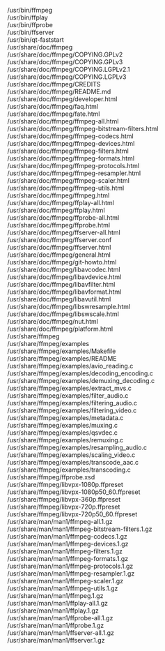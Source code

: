 /usr/bin/ffmpeg  
/usr/bin/ffplay  
/usr/bin/ffprobe  
/usr/bin/ffserver  
/usr/bin/qt-faststart  
/usr/share/doc/ffmpeg  
/usr/share/doc/ffmpeg/COPYING.GPLv2  
/usr/share/doc/ffmpeg/COPYING.GPLv3  
/usr/share/doc/ffmpeg/COPYING.LGPLv2.1  
/usr/share/doc/ffmpeg/COPYING.LGPLv3  
/usr/share/doc/ffmpeg/CREDITS  
/usr/share/doc/ffmpeg/README.md  
/usr/share/doc/ffmpeg/developer.html  
/usr/share/doc/ffmpeg/faq.html  
/usr/share/doc/ffmpeg/fate.html  
/usr/share/doc/ffmpeg/ffmpeg-all.html  
/usr/share/doc/ffmpeg/ffmpeg-bitstream-filters.html  
/usr/share/doc/ffmpeg/ffmpeg-codecs.html  
/usr/share/doc/ffmpeg/ffmpeg-devices.html  
/usr/share/doc/ffmpeg/ffmpeg-filters.html  
/usr/share/doc/ffmpeg/ffmpeg-formats.html  
/usr/share/doc/ffmpeg/ffmpeg-protocols.html  
/usr/share/doc/ffmpeg/ffmpeg-resampler.html  
/usr/share/doc/ffmpeg/ffmpeg-scaler.html  
/usr/share/doc/ffmpeg/ffmpeg-utils.html  
/usr/share/doc/ffmpeg/ffmpeg.html  
/usr/share/doc/ffmpeg/ffplay-all.html  
/usr/share/doc/ffmpeg/ffplay.html  
/usr/share/doc/ffmpeg/ffprobe-all.html  
/usr/share/doc/ffmpeg/ffprobe.html  
/usr/share/doc/ffmpeg/ffserver-all.html  
/usr/share/doc/ffmpeg/ffserver.conf  
/usr/share/doc/ffmpeg/ffserver.html  
/usr/share/doc/ffmpeg/general.html  
/usr/share/doc/ffmpeg/git-howto.html  
/usr/share/doc/ffmpeg/libavcodec.html  
/usr/share/doc/ffmpeg/libavdevice.html  
/usr/share/doc/ffmpeg/libavfilter.html  
/usr/share/doc/ffmpeg/libavformat.html  
/usr/share/doc/ffmpeg/libavutil.html  
/usr/share/doc/ffmpeg/libswresample.html  
/usr/share/doc/ffmpeg/libswscale.html  
/usr/share/doc/ffmpeg/nut.html  
/usr/share/doc/ffmpeg/platform.html  
/usr/share/ffmpeg  
/usr/share/ffmpeg/examples  
/usr/share/ffmpeg/examples/Makefile  
/usr/share/ffmpeg/examples/README  
/usr/share/ffmpeg/examples/avio\_reading.c  
/usr/share/ffmpeg/examples/decoding\_encoding.c  
/usr/share/ffmpeg/examples/demuxing\_decoding.c  
/usr/share/ffmpeg/examples/extract\_mvs.c  
/usr/share/ffmpeg/examples/filter\_audio.c  
/usr/share/ffmpeg/examples/filtering\_audio.c  
/usr/share/ffmpeg/examples/filtering\_video.c  
/usr/share/ffmpeg/examples/metadata.c  
/usr/share/ffmpeg/examples/muxing.c  
/usr/share/ffmpeg/examples/qsvdec.c  
/usr/share/ffmpeg/examples/remuxing.c  
/usr/share/ffmpeg/examples/resampling\_audio.c  
/usr/share/ffmpeg/examples/scaling\_video.c  
/usr/share/ffmpeg/examples/transcode\_aac.c  
/usr/share/ffmpeg/examples/transcoding.c  
/usr/share/ffmpeg/ffprobe.xsd  
/usr/share/ffmpeg/libvpx-1080p.ffpreset  
/usr/share/ffmpeg/libvpx-1080p50\_60.ffpreset  
/usr/share/ffmpeg/libvpx-360p.ffpreset  
/usr/share/ffmpeg/libvpx-720p.ffpreset  
/usr/share/ffmpeg/libvpx-720p50\_60.ffpreset  
/usr/share/man/man1/ffmpeg-all.1.gz  
/usr/share/man/man1/ffmpeg-bitstream-filters.1.gz  
/usr/share/man/man1/ffmpeg-codecs.1.gz  
/usr/share/man/man1/ffmpeg-devices.1.gz  
/usr/share/man/man1/ffmpeg-filters.1.gz  
/usr/share/man/man1/ffmpeg-formats.1.gz  
/usr/share/man/man1/ffmpeg-protocols.1.gz  
/usr/share/man/man1/ffmpeg-resampler.1.gz  
/usr/share/man/man1/ffmpeg-scaler.1.gz  
/usr/share/man/man1/ffmpeg-utils.1.gz  
/usr/share/man/man1/ffmpeg.1.gz  
/usr/share/man/man1/ffplay-all.1.gz  
/usr/share/man/man1/ffplay.1.gz  
/usr/share/man/man1/ffprobe-all.1.gz  
/usr/share/man/man1/ffprobe.1.gz  
/usr/share/man/man1/ffserver-all.1.gz  
/usr/share/man/man1/ffserver.1.gz  
